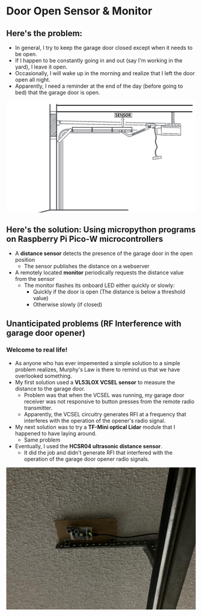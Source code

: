 # Door Open Sensor & Monitor

## Here's the problem:


* In general, I try to keep the garage door closed except when it needs to be open.
* If I happen to be constantly going in and out (say I'm working in the yard), I leave it open.
* Occasionally, I will wake up in the morning and realize that I left the door open all night.
* Apparently, I need a reminder at the end of the day (before going to bed) that the garage door is open.

![door open schematic](imgs/door_open.png)

## Here's the solution: Using micropython programs on Raspberry Pi Pico-W microcontrollers

* A **distance sensor** detects the presence of the garage door in the open position
    * The sensor publishes the distance on a webserver
* A remotely located **monitor** periodically requests the distance value from the sensor
    * The monitor flashes its onboard LED either quickly or slowly:
        * Quickly if the door is open (The distance is below a threshold value)
        * Otherwise slowly (if closed)

## Unanticipated problems (RF Interference with garage door opener)

### Welcome to real life!

* As anyone who has ever impemented a simple solution to a simple problem realizes, Murphy's Law is there to remind us that we have overlooked something.
* My first solution used a **VL53LOX VCSEL sensor** to measure the distance to the garage door.
    * Problem was that when the VCSEL was running, my garage door receiver was not responsive to button presses from the remote radio transmitter.
    * Apparently, the VCSEL circuitry generates RFI at a frequency that interferes with the operation of the opener's radio signal.
* My next solution was to try a **TF-Mini optical Lidar** module that I happened to have laying around.
    * Same problem
* Eventually, I used the **HCSR04 ultrasonic distance sensor**.
    * It did the job and didn't generate RFI that interfered with the operation of the garage door opener radio signals.

![Sensor board](imgs/sensor.jpg)


